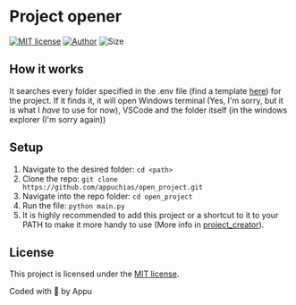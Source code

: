 # Project opener

[![MIT license](https://img.shields.io/github/license/appuchias/open_project?style=flat-square)](https://github.com/appuchias/open_project/blob/master/LICENSE)
[![Author](https://img.shields.io/badge/Project%20by-Appu-9cf?style=flat-square)](https://github.com/appuchias)
![Size](https://img.shields.io/github/repo-size/appuchias/open_project?color=orange&style=flat-square)

## How it works

It searches every folder specified in the .env file (find a template [here](template.env)) for the project. If it finds it, it will open Windows terminal (Yes, I'm sorry, but it is what I *have* to use for now), VSCode and the folder itself (in the windows explorer (I'm sorry again))

## Setup

1. Navigate to the desired folder: `cd <path>`
1. Clone the repo: `git clone https://github.com/appuchias/open_project.git`
1. Navigate into the repo folder: `cd open_project`
1. Run the file: `python main.py`
1. It is highly recommended to add this project or a shortcut to it to your PATH to make it more handy to use (More info in [project_creator](https://github.com/appuchias/project_creator)).

## License

This project is licensed under the [MIT license](https://github.com/appuchias/open_project/blob/master/LICENSE).

Coded with 🖤 by Appu
